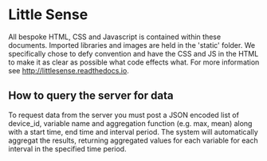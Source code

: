 # Little Sense
All bespoke HTML, CSS and Javascript is contained within these documents. Imported libraries and images are held in the 'static' folder. We specifically chose to defy convention and have the CSS and JS in the HTML to make it as clear as possible what code effects what. For more information see http://littlesense.readthedocs.io.

## How to query the server for data
To request data from the server you must post a JSON encoded list of device_id, variable name and aggregation function (e.g. max, mean) along with a start time, end time and interval period. The system will automatically aggregat the results, returning aggregated values for each variable for each interval in the specified time period. 
